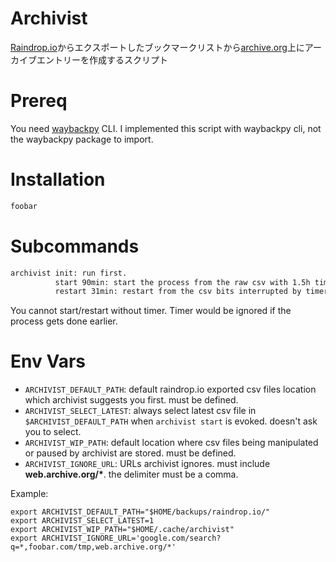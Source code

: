 # Archivist
[Raindrop.io](https://raindrop.io)からエクスポートしたブックマークリストから[archive.org](https://archive.org)上にアーカイブエントリーを作成するスクリプト

# Prereq
You need [waybackpy](https://github.com/akamhy/waybackpy) CLI. I implemented this script with waybackpy cli, not the waybackpy package to import.

# Installation
```sh
foobar
```

# Subcommands
```sh
archivist init: run first.
          start 90min: start the process from the raw csv with 1.5h timer. only minutes available to set.
          restart 31min: restart from the csv bits interrupted by timer before          
```

You cannot start/restart without timer. Timer would be ignored if the process gets done earlier.
# Env Vars
- `ARCHIVIST_DEFAULT_PATH`: default raindrop.io exported csv files location which archivist suggests you first. must be defined.
- `ARCHIVIST_SELECT_LATEST`: always select latest csv file in `$ARCHIVIST_DEFAULT_PATH` when `archivist start` is evoked. doesn't ask you to select.
- `ARCHIVIST_WIP_PATH`: default location where csv files being manipulated or paused by archivist are stored. must be defined.
- `ARCHIVIST_IGNORE_URL`: URLs archivist ignores. must include __web.archive.org/*__. the delimiter must be a comma.

Example:
```sh:~/.config/archivist/config
export ARCHIVIST_DEFAULT_PATH="$HOME/backups/raindrop.io/"
export ARCHIVIST_SELECT_LATEST=1
export ARCHIVIST_WIP_PATH="$HOME/.cache/archivist"
export ARCHIVIST_IGNORE_URL='google.com/search?q=*,foobar.com/tmp,web.archive.org/*'
```
